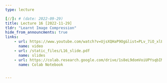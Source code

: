 ```yaml
---
type: lecture

[//]: # (date: 2022-09-29)
title: Lecture 16 [2022-11-29]
tldr: "Learnt Image Compression"
hide_from_announcments: true
links:
    - url: https://www.youtube.com/watch?v=UjsXQHaP9Og&list=PLv_7iO_xlL0Jgc35Pqn7XP5VTQ5krLMOl
      name: video
    - url: /static_files/L16_slide.pdf
      name: slides
    - url: https://colab.research.google.com/drive/1s8eL9domVoiUPYsqbIMQz5nKNGbwOESI?usp=sharing
      name: Colab Notebook


---
```





